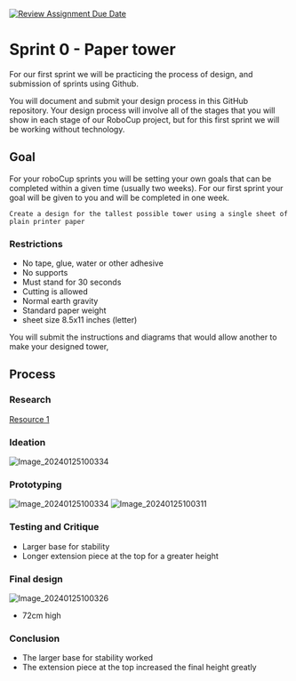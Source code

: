 [![Review Assignment Due Date](https://classroom.github.com/assets/deadline-readme-button-24ddc0f5d75046c5622901739e7c5dd533143b0c8e959d652212380cedb1ea36.svg)](https://classroom.github.com/a/E_4KgoHI)
# Sprint 0 - Paper tower

For our first sprint we will be practicing the process of design, and submission of sprints using Github.

You will document and submit your design process in this GitHub repository. Your design process will involve all of the stages that you will show in each stage of our RoboCup project, but for this first sprint we will be working without technology.

## Goal

For your roboCup sprints you will be setting your own goals that can be completed within a given time (usually two weeks). For our first sprint your goal will be given to you and will be completed in one week.

`Create a design for the tallest possible tower using a single sheet of plain printer paper`

### Restrictions

- No tape, glue, water or other adhesive
- No supports
- Must stand for 30 seconds
- Cutting is allowed
- Normal earth gravity
- Standard paper weight
- sheet size 8.5x11 inches (letter)

You will submit the instructions and diagrams that would allow another to make your designed tower, 

## Process


### Research

[Resource 1](https://static1.squarespace.com/static/611e9f67902c95124eaa0d6e/t/614b73d870f77d48dbb11e08/1632334815815/Paper-Pt.2-Paper-Tower-Challenge.pdf)

### Ideation

![Image_20240125100334](https://github.com/StAndrewsCollege/2324-tej3m-5-e-0-sprint0-ShuiyiZhao2025/assets/156118851/d3d6fd9c-a402-4d17-8e88-6075d28b188a)

### Prototyping

![Image_20240125100334](https://github.com/StAndrewsCollege/2324-tej3m-5-e-0-sprint0-ShuiyiZhao2025/assets/156118851/b0e0c880-3169-49d1-882e-95a3a8eafa36)
![Image_20240125100311](https://github.com/StAndrewsCollege/2324-tej3m-5-e-0-sprint0-ShuiyiZhao2025/assets/156118851/621f68a6-e218-4c0d-83c3-0c02862df19d)

### Testing and Critique

- Larger base for stability
- Longer extension piece at the top for a greater height

### Final design

![Image_20240125100326](https://github.com/StAndrewsCollege/2324-tej3m-5-e-0-sprint0-ShuiyiZhao2025/assets/156118851/0b231188-3f89-437f-b971-9e655f42174b)

- 72cm high

### Conclusion

- The larger base for stability worked
- The extension piece at the top increased the final height greatly
